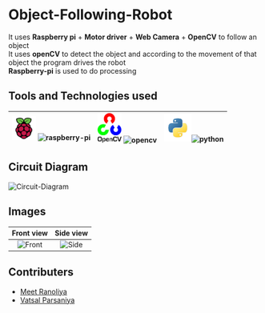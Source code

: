 # Object-Following-Robot

It uses **Raspberry pi** + **Motor driver** + **Web Camera** + **OpenCV** to follow an object  
It uses **openCV** to detect the object and according to the movement of that object the program drives the robot  
**Raspberry-pi** is used to do processing

## Tools and Technologies used

<img src="Images%26Videos/Rpi.jpg" width="48"> ![raspberry-pi](https://img.shields.io/badge/RPi-raspberry%20pi%203-red)|<img src="Images%26Videos/Open-cv.png" width="48"> ![opencv](https://img.shields.io/badge/CV-Open--CV-green)|<img src="Images%26Videos/Python3.jpg" width="55">![python](https://img.shields.io/badge/Py-Python3-blue)
:-------------------------:|:-------------------------:|:-------------------------:

## Circuit Diagram

![Circuit-Diagram](https://github.com/memr5/Object-Following-Robot/blob/master/Images%26Videos/Circuit%20Diagram.png)

## Images

Front view                 |  Side view
:-------------------------:|:-------------------------:
![Front](https://github.com/memr5/Object-Following-Robot/blob/master/Images%26Videos/FrontView.jpeg)   |  ![Side](https://github.com/memr5/Object-Following-Robot/blob/master/Images%26Videos/SideView.jpeg)

## Contributers

* [Meet Ranoliya](https://github.com/memr5)
* [Vatsal Parsaniya](https://github.com/Vatsalparsaniya)
